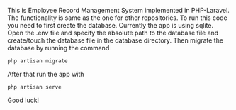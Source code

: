 This is Employee Record Management System implemented in PHP-Laravel. The
functionality is same as the one for other repositories. To run this code you
need to first create the database. Currently the app is using sqlite. Open the
.env file and specify the absolute path to the database file and create/touch
the database file in the database directory. Then migrate the database by
running the command

    php artisan migrate

After that run the app with

    php artisan serve

Good luck!
